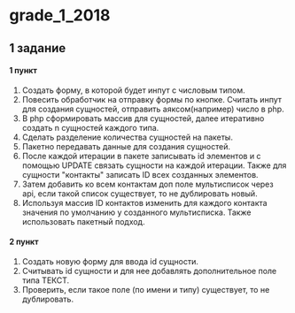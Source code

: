 # grade_1_2018

<h2>1 задание</h2>

<h4>1 пункт</h4>

1. Создать форму, в которой будет инпут с числовым типом.
2. Повесить обработчик на отправку формы по кнопке. Считать инпут для создания сущностей, отправить аяксом(например) число в php.
3. В php сформировать массив для сущностей, далее итеративно создать n сущностей каждого типа.
4. Сделать разделение количества сущностей на пакеты.
5. Пакетно передавать данные для создания сущностей.
6. После каждой итерации в пакете записывать id элементов и с помощью UPDATE связать сущности на каждой итерации. Также для сущности "контакты" записать ID всех созданных элементов.
7. Затем добавить ко всем контактам доп поле мультисписок через api, если такой список существует, то не дублировать новый.
8. Используя массив ID контактов изменить для каждого контакта значения по умолчанию у созданного мультисписка. Также использовать пакетный подход.

<h4>2 пункт</h4>

1. Создать новую форму для ввода id сущности.
2. Считывать id сущности и для нее добавлять дополнительное поле типа ТЕКСТ.
3. Проверить, если такое поле (по имени и типу) существует, то не дублировать.